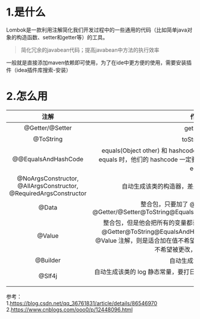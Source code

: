 1.是什么  
=  
Lombok是一款利用注解简化我们开发过程中的一些通用的代码（比如简单java对象的构造函数、setter和getter等）的工具。  
>简化冗余的javabean代码；提高javabean中方法的执行效率  

一般就是直接添加maven依赖即可使用，为了在ide中更方便的使用，需要安装插件（idea插件库搜索-安装）   

2.怎么用  
=  
| 注解 | 作用描述 |
| :----:| :----: | 
| @Getter/@Setter | get与set方法 | 
|  @ToString | toString() 方法 |
|  @@EqualsAndHashCode | equals(Object other) 和 hashcode() 方法（在 Java 中有规定，当两个对象 equals 时，他们的 hashcode 一定要相同，当 hashcode 相同时，对象不一定 equals） |
|  @NoArgsConstructor, @AllArgsConstructor, @RequiredArgsConstructor | 自动生成该类的构造器，差别只在生成的构造器的参数不一样 |
|  @Data | 整合包，只要加了 @Data 这个注解，等于同时@Getter/@Setter@ToString@EqualsAndHashCode@RequiredArgsConstructor |
|  @Value | 整合包，但是他会把所有的变量都设成 final 的，其他的就跟 @Data 一样，@Getter@ToString@EqualsAndHashCode@RequiredArgsConstructor；@Value 注解，则是适合加在值不希望被改变的类上，像是某个类的值当创建后就不希望被更改，只希望我们读它而已 |
| @Builder | 自动生成流式 set 值写法 | 
| @Slf4j | 自动生成该类的 log 静态常量，要打日志就可以直接打，不用再手动 new log 静态常量了 | 










参考：  
1.https://blog.csdn.net/qq_36761831/article/details/86546970  
2.https://www.cnblogs.com/ooo0/p/12448096.html  